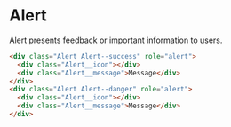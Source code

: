 # Alert

Alert presents feedback or important information to users.

```html
<div class="Alert Alert--success" role="alert">
  <div class="Alert__icon"></div>
  <div class="Alert__message">Message</div>
</div>
<div class="Alert Alert--danger" role="alert">
  <div class="Alert__icon"></div>
  <div class="Alert__message">Message</div>
</div>
```
